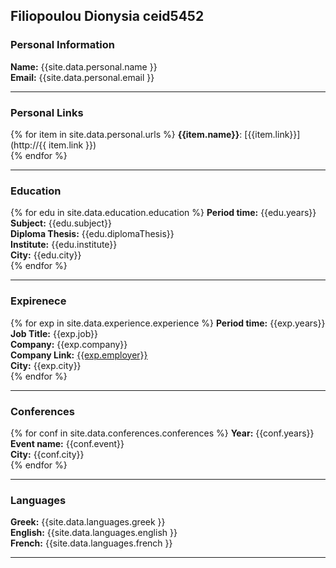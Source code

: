 ## Filiopoulou Dionysia ceid5452
### Personal Information

**Name:** {{site.data.personal.name }}<br>
**Email:** {{site.data.personal.email }}<br>
_______________________

### Personal Links

{% for item in site.data.personal.urls %}
    **{{item.name}}**: [{{item.link}}](http://{{ item.link }})<br>
{% endfor %}

_______________________

### Education

{% for edu in site.data.education.education %}
    **Period time:** {{edu.years}}<br>
    **Subject:** {{edu.subject}}<br>
    **Diploma Thesis:** {{edu.diplomaThesis}}<br> 
    **Institute:** {{edu.institute}}<br> 
    **City:** {{edu.city}} <br>
{% endfor %}

_______________________

### Expirenece

{% for exp in site.data.experience.experience %}
    **Period time:** {{exp.years}}<br> 
    **Job Title:** {{exp.job}}<br> 
    **Company:** {{exp.company}}<br> 
    **Company Link:** [{{exp.employer}}](http://{{exp.employer}})<br> 
    **City:** {{exp.city}}<br> 
{% endfor %}

_______________________

### Conferences

{% for conf in site.data.conferences.conferences %}
   **Year:** {{conf.years}}<br> 
   **Event name:** {{conf.event}}<br> 
   **City:** {{conf.city}}<br> 
{% endfor %}

_______________________

### Languages

**Greek:** {{site.data.languages.greek }}<br>
**English:** {{site.data.languages.english }}<br>
**French:** {{site.data.languages.french }}<br>


_______________________
